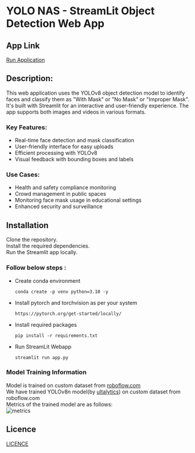 # YOLO NAS - StreamLit Object Detection Web App

## App Link
[Run Application](https://facemaskdetector.streamlit.app/)


## Description:

This web application uses the YOLOv8 object detection model to identify faces and classify them as "With Mask" or "No Mask" or "Improper Mask". It's built with Streamlit for an interactive and user-friendly experience. The app supports both images and videos in various formats.

### Key Features:

* Real-time face detection and mask classification
* User-friendly interface for easy uploads
* Efficient processing with YOLOv8
* Visual feedback with bounding boxes and labels

### Use Cases:

* Health and safety compliance monitoring
* Crowd management in public spaces
* Monitoring face mask usage in educational settings
* Enhanced security and surveillance


## Installation

Clone the repository.<br>
Install the required dependencies.<br>
Run the Streamlit app locally.<br>

### Follow below steps : <br>

* Create conda environment
    ```
    conda create -p venv python=3.10 -y

* Install pytorch and torchvision as per your system 
    ```
    https://pytorch.org/get-started/locally/
    ```

* Install required packages
    ```
    pip install -r requirements.txt
    ```

* Run StreamLit Webapp
    ```
    streamlit run app.py
    ```


### Model Training Information 

Model is trained on custom dataset from [roboflow.com](https://roboflow.com)<br>
We have trained YOLOv8n model(by [ultalytics](https://github.com/ultralytics/ultralytics)) on custom dataset from roboflow.com <br>
Metrics of the trained model are as follows:<br>
![metrics](https://github.com/nitin7478/YOLOv8-StreamLit-FaceMask-Detection/assets/110007283/a64fc034-ae50-4fc7-9a10-2f8cd5a60141)


## Licence
[LICENCE](https://github.com/nitin7478/YOLOv8-StreamLit-FaceMask-Detection/blob/5b2ccbcc75c7bd4b5cb2a9a5a00362bcf9f34a3f/LICENSE)
